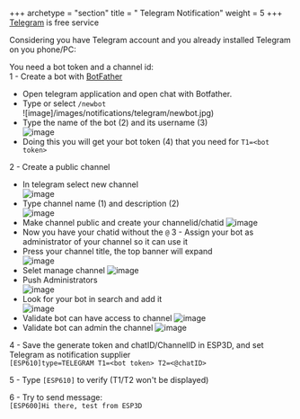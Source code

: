 +++
archetype = "section"
title = " Telegram Notification"
weight = 5
+++
[Telegram](https://telegram.org/) is free service

Considering you have Telegram account and you already installed Telegram on you phone/PC:   

You need a bot token and a channel id:  
1 - Create a bot with [BotFather](https://core.telegram.org/bots#3-how-do-i-create-a-bot)

* Open telegram application and open chat with Botfather.  
* Type or select `/newbot`  
  ![image]/images/notifications/telegram/newbot.jpg)
* Type the name of the bot (2) and its username (3)  
  ![image](/images/notifications/telegram/newbot2.jpg)
* Doing this you will get your bot token (4) that you need for `T1=<bot token>`

2 - Create a public channel

* In telegram select new channel  
![image](/images/notifications/telegram/newchannel.jpg)  
* Type channel name (1) and description (2)  
![image](/images/notifications/telegram/create_channel_1.png)  
* Make channel public and create your channelid/chatid
![image](/images/notifications/telegram/create_channel_2.png)  
* Now you have your chatid without the `@`
3 - Assign your bot as administrator of your channel so it can use it
* Press your channel title, the top banner will expand  
![image](/images/notifications/telegram/channel.jpg)  
* Selet manage channel
![image](/images/notifications/telegram/create_channel_3.png)  
* Push Administrators  
![image](/images/notifications/telegram/create_channel_4.png)   
* Look for your bot in search and add it  
![image](/images/notifications/telegram/adminchannel2.jpg)
* Validate bot can have access to channel
![image](/images/notifications/telegram/create_channel_5.png)  
* Validate bot can admin the channel
![image](/images/notifications/telegram/create_channel_6.png)  

4 - Save the generate token and chatID/ChannelID in ESP3D, and set Telegram as notification supplier  
`[ESP610]type=TELEGRAM T1=<bot token> T2=<@chatID>`

5 - Type `[ESP610]` to verify (T1/T2 won't be displayed)  

6 - Try to send message:  
`[ESP600]Hi there, test from ESP3D`
